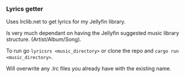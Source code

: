 ### Lyrics getter

Uses lrclib.net to get lyrics for my Jellyfin library.

Is very much dependant on having the Jellyfin suggested music library structure. (Artist/Album/Song).

To run go `lyricsrs <music_directory>` or clone the repo and `cargo run <music_directory>`.

Will overwrite any .lrc files you already have with the existing name.